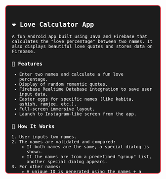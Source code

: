 <div style="max-height: 500px; overflow-y: auto; background-color: #1c1c1c; color: white; padding: 20px; border-radius: 10px; font-family: monospace; border: 2px solid #e63946;">
  <h2>❤️ Love Calculator App</h2>
  <p>A fun Android app built using Java and Firebase that calculates the "love percentage" between two names. It also displays beautiful love quotes and stores data on Firebase.</p>

<h3>🌟 Features</h3>
  <ul>
    <li>Enter two names and calculate a fun love percentage.</li>
    <li>Display of random romantic quotes.</li>
    <li>Firebase Realtime Database integration to save user input data.</li>
    <li>Easter eggs for specific names (like kabita, ashish, ramjee, etc.).</li>
    <li>Full-screen immersive layout.</li>
    <li>Launch to Instagram-like screen from the app.</li>
  </ul>

<h3>🧠 How It Works</h3>
  <ol>
    <li>User inputs two names.</li>
    <li>The names are validated and compared:
      <ul>
        <li>If both names are the same, a special dialog is shown.</li>
        <li>If the names are from a predefined "group" list, another special dialog appears.</li>
      </ul>
    </li>
    <li>For other names:
      <ul>
        <li>A unique ID is generated using the names + a random number.</li>
        <li>ASCII sum of combined names is calculated.</li>
        <li>Percentage is derived from the ASCII value logic.</li>
      </ul>
    </li>
    <li>Result is displayed with an engaging dialog.</li>
    <li>Data is saved in Firebase under <code>love/{uniqueId}</code>.</li>
  </ol>

<h3>🛠 Tech Stack</h3>
  <ul>
    <li>Java</li>
    <li>Android SDK</li>
    <li>Firebase Realtime Database</li>
    <li>XML for UI design</li>
  </ul>

<h3>📦 Project Structure</h3>
  <pre><code>
com.mylove.bytemechanic/
│
├── MainActivity.java         # Main logic for UI and love calculation
├── Instagram.java            # Instagram-like activity (can be customized)
├── Dialog.java               # Custom dialog for results
├── res/
│   ├── layout/
│   │   └── activity_main.xml # UI layout
│   └── drawable/             # Image assets
├── AndroidManifest.xml
  </code></pre>

<h3>🔐 Permissions</h3>
  <p>Make sure to add any required permissions in <code>AndroidManifest.xml</code> if needed (e.g., internet access for Firebase):</p>
  <pre><code>&lt;uses-permission android:name="android.permission.INTERNET"/&gt;</code></pre>

<h3>🚀 Getting Started</h3>
  <ol>
    <li>Clone this repository.</li>
    <li>Open in Android Studio.</li>
    <li>Set up your Firebase project and link your app.</li>
    <li>Run on your Android device or emulator.</li>
  </ol>

<h3>📋 License</h3>
  <p>This project is made for educational and fun purposes. You can customize and use it freely!</p>

  <hr>
  <p style="text-align:center;">Made with ❤️ by <strong>[Your Name]</strong></p>
</div>
